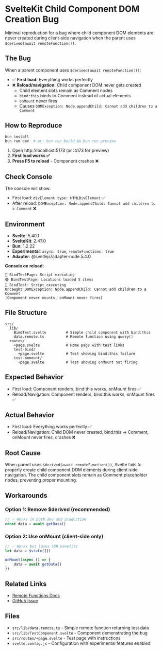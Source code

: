 # SvelteKit Child Component DOM Creation Bug

Minimal reproduction for a bug where child component DOM elements are never created during client-side navigation when the parent uses `$derived(await remoteFunction())`.

## The Bug

When a parent component uses `$derived(await remoteFunction())`:

- ✅ **First load**: Everything works perfectly
- ❌ **Reload/navigation**: Child component DOM never gets created
  - Child element slots remain as Comment nodes
  - `bind:this` binds to Comment instead of actual elements
  - `onMount` never fires
  - Causes `DOMException: Node.appendChild: Cannot add children to a Comment`

## How to Reproduce

```bash
bun install
bun run dev  # or: bun run build && bun run preview
```

1. Open http://localhost:5173 (or :4173 for preview)
2. **First load works ✅**
3. **Press F5 to reload** - Component crashes ❌

## Check Console

The console will show:

- First load: `divElement type: HTMLDivElement` ✅
- After reload: `DOMException: Node.appendChild: Cannot add children to a Comment` ❌

## Environment

- **Svelte**: 5.40.1
- **SvelteKit**: 2.47.0
- **Bun**: 1.2.22
- **Experimental**: `async: true`, `remoteFunctions: true`
- **Adapter**: @sveltejs/adapter-node 5.4.0

**Console on reload:**

```
🔵 BindTestPage: Script executing
🟢 BindTestPage: Locations loaded 5 items
🔵 BindTest: Script executing
Uncaught DOMException: Node.appendChild: Cannot add children to a Comment
[Component never mounts, onMount never fires]
```

## File Structure

```
src/
  lib/
    BindTest.svelte         # Simple child component with bind:this
    data.remote.ts          # Remote function using query()
  routes/
    +page.svelte            # Home page with test links
    test-bind/
      +page.svelte          # Test showing bind:this failure
    test-onmount/
      +page.svelte          # Test showing onMount not firing
```

## Expected Behavior

- First load: Component renders, bind:this works, onMount fires ✅
- Reload/Navigation: Component renders, bind:this works, onMount fires ✅

## Actual Behavior

- First load: Everything works perfectly ✅
- Reload/Navigation: Child DOM never created, bind:this → Comment, onMount never fires, crashes ❌

## Root Cause

When parent uses `$derived(await remoteFunction())`, Svelte fails to properly create child component DOM elements during client-side navigation. The child component slots remain as Comment placeholder nodes, preventing proper mounting.

## Workarounds

### Option 1: Remove $derived (recommended)

```typescript
// ✅ Works in both dev and production
const data = await getData()
```

### Option 2: Use onMount (client-side only)

```typescript
// ✅ Works but loses SSR benefits
let data = $state([])

onMount(async () => {
	data = await getData()
})
```

## Related Links

- [Remote Functions Docs](https://svelte.dev/docs/kit/remote-functions)
- [GitHub Issue](GITHUB_ISSUE.md)

## Files

- `src/lib/data.remote.ts` - Simple remote function returning test data
- `src/lib/TestComponent.svelte` - Component demonstrating the bug
- `src/routes/+page.svelte` - Test page with instructions
- `svelte.config.js` - Configuration with experimental features enabled
